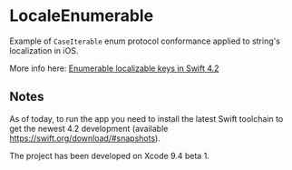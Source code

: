 # LocaleEnumerable

Example of `CaseIterable` enum protocol conformance applied to string's localization in iOS.

More info here: [Enumerable localizable keys in Swift 4.2](https://medium.com/@matsoftware/enumerable-localizable-keys-in-swift-4-2-23c7efd0604b)

## Notes

As of today, to run the app you need to install the latest Swift toolchain to get the newest 4.2 development (available https://swift.org/download/#snapshots).

The project has been developed on Xcode 9.4 beta 1.
